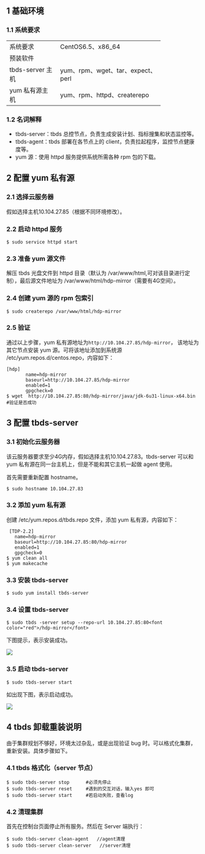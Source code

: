 ## 1 基础环境

### 1.1 系统要求
<table style="display:table;width:80%;"class="t">

<tbody><tr>
<td> 系统要求
</td><td> CentOS6.5、x86_64
</td></tr>
<tr>
<td colspan="2">预装软件
</td></tr>
<tr>
<td> tbds-server 主机
</td><td> yum、rpm、wget、tar、expect、perl
</td></tr>
<tr>
<td> yum 私有源主机
</td><td> yum、rpm、httpd、createrepo
</td></tr></tbody></table>

### 1.2 名词解释

- tbds-server：tbds 总控节点，负责生成安装计划、指标搜集和状态监控等。
- tbds-agent：tbds 部署在各节点上的 client，负责拉起程序，监控节点健康度等。
- yum 源：使用 httpd 服务提供系统所需各种 rpm 包的下载。

## 2 配置 yum 私有源

### 2.1 选择云服务器

假如选择主机10.104.27.85（根据不同环境修改）。

### 2.2 启动 httpd 服务

```
$ sudo service httpd start
```

### 2.3 准备 yum 源文件

解压 tbds 光盘文件到 httpd 目录（默认为 /var/www/html,可对该目录进行定制），最后源文件地址为 /var/www/html/hdp-mirror（需要有4G空间）。

### 2.4 创建 yum 源的 rpm 包索引

```
$ sudo createrepo /var/www/html/hdp-mirror
```
### 2.5 验证

通过以上步骤，yum 私有源地址为`http://10.104.27.85/hdp-mirror`， 该地址为其它节点安装 yum 源。可将该地址添加到系统源 /etc/yum.repos.d/centos.repo，内容如下：
     
```
[hdp]
       name=hdp-mirror
       baseurl=http://10.104.27.85/hdp-mirror
       enabled=1
       gpgcheck=0
$ wget  http://10.104.27.85:80/hdp-mirror/java/jdk-6u31-linux-x64.bin
#验证是否成功
```

## 3 配置 tbds-server

### 3.1 初始化云服务器

该云服务器要求至少4G内存，假如选择主机10.104.27.83。tbds-server 可以和 yum 私有源在同一台主机上，但是不能和其它主机一起做 agent 使用。

首先需要重新配置 hostname。

```
$ sudo hostname 10.104.27.83
```

### 3.2 添加 yum 私有源

创建 /etc/yum.repos.d/tbds.repo 文件，添加 yum 私有源，内容如下：

```
 [TDP-2.2]
   name=hdp-mirror
   baseurl=http://10.104.27.85:80/hdp-mirror
   enabled=1
   gpgcheck=0
$ yum clean all     
$ yum makecache
```

### 3.3 安装 tbds-server

```
$ sudo yum install tbds-server
```

### 3.4 设置 tbds-server

```
$ sudo tbds -server setup --repo-url 10.104.27.85:80<font color="red">/hdp-mirror</font>
```

下图提示，表示安装成功。

![](//qzonestyle.gtimg.cn/qzone/vas/opensns/res/img/TBDSjs-3.png)

### 3.5 启动 tbds-server

```
$ sudo tbds-server start
```
如出现下图，表示启动成功。

![](//qzonestyle.gtimg.cn/qzone/vas/opensns/res/img/TBDSjs-4.png)

## 4 tbds 卸载重装说明

由于集群规划不够好，环境太过杂乱，或是出现验证 bug 时。可以格式化集群，重新安装。具体步骤如下。

### 4.1 tbds 格式化（server 节点）

```
$ sudo tbds-server stop      #必须先停止
$ sudo tbds-server reset     #遇到的交互对话，输入yes 即可
$ sudo tbds-server start     #若启动失败，查看log
```

### 4.2 清理集群
首先在控制台页面停止所有服务。然后在 Server 端执行：

```
$ sudo tbds-server clean-agent   //agent清理
$ sudo tbds-server clean-server   //server清理
```
